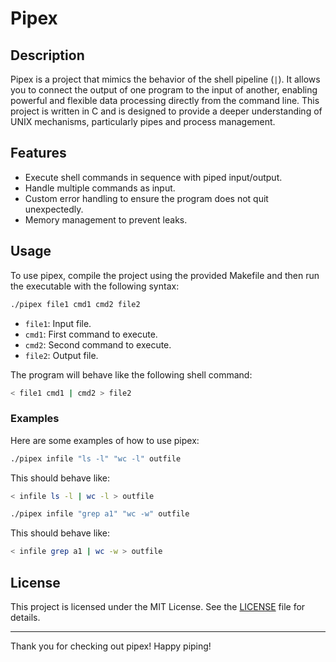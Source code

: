 # Pipex

## Description
Pipex is a project that mimics the behavior of the shell pipeline (`|`). It allows you to connect the output of one program to the input of another, enabling powerful and flexible data processing directly from the command line. This project is written in C and is designed to provide a deeper understanding of UNIX mechanisms, particularly pipes and process management.

## Features
- Execute shell commands in sequence with piped input/output.
- Handle multiple commands as input.
- Custom error handling to ensure the program does not quit unexpectedly.
- Memory management to prevent leaks.

## Usage
To use pipex, compile the project using the provided Makefile and then run the executable with the following syntax:

```sh
./pipex file1 cmd1 cmd2 file2
```

- `file1`: Input file.
- `cmd1`: First command to execute.
- `cmd2`: Second command to execute.
- `file2`: Output file.

The program will behave like the following shell command:

```sh
< file1 cmd1 | cmd2 > file2
```

### Examples
Here are some examples of how to use pipex:

```sh
./pipex infile "ls -l" "wc -l" outfile
```
This should behave like:
```sh
< infile ls -l | wc -l > outfile
```

```sh
./pipex infile "grep a1" "wc -w" outfile
```
This should behave like:
```sh
< infile grep a1 | wc -w > outfile
```

## License
This project is licensed under the MIT License. See the [LICENSE](LICENSE) file for details.

---

Thank you for checking out pipex! Happy piping!
